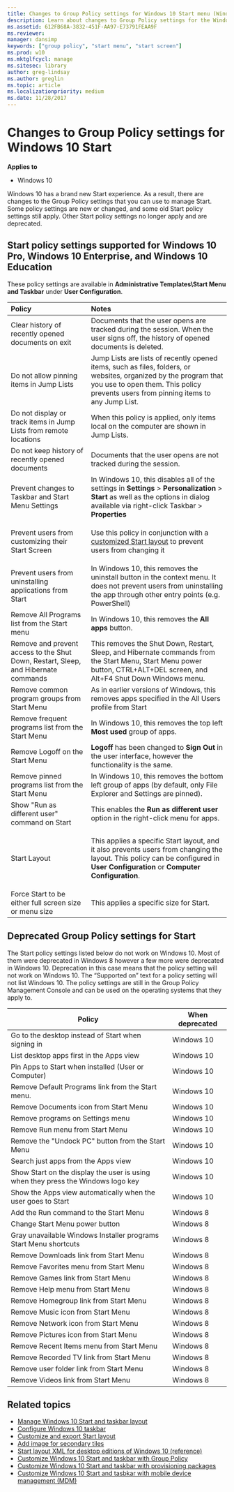```yaml
---
title: Changes to Group Policy settings for Windows 10 Start menu (Windows 10)
description: Learn about changes to Group Policy settings for the Windows 10 Start menu. Also, learn about the new Windows 10 Start experience.
ms.assetid: 612FB68A-3832-451F-AA97-E73791FEAA9F
ms.reviewer: 
manager: dansimp
keywords: ["group policy", "start menu", "start screen"]
ms.prod: w10
ms.mktglfcycl: manage
ms.sitesec: library
author: greg-lindsay
ms.author: greglin
ms.topic: article
ms.localizationpriority: medium
ms.date: 11/28/2017
---
```


# Changes to Group Policy settings for Windows 10 Start


**Applies to**

-   Windows 10

Windows 10 has a brand new Start experience. As a result, there are changes to the Group Policy settings that you can use to manage Start. Some policy settings are new or changed, and some old Start policy settings still apply. Other Start policy settings no longer apply and are deprecated.

## Start policy settings supported for Windows 10 Pro, Windows 10 Enterprise, and Windows 10 Education


These policy settings are available in **Administrative Templates\\Start Menu and Taskbar** under **User Configuration**.

<table>

<thead>
<tr class="header">
<th align="left">Policy</th>
<th align="left">Notes</th>
</tr>
</thead>
<tbody>
<tr class="odd">
<td align="left">Clear history of recently opened documents on exit</td>
<td align="left">Documents that the user opens are tracked during the session. When the user signs off, the history of opened documents is deleted.</td>
</tr>
<tr class="even">
<td align="left">Do not allow pinning items in Jump Lists</td>
<td align="left">Jump Lists are lists of recently opened items, such as files, folders, or websites, organized by the program that you use to open them. This policy prevents users from pinning items to any Jump List.</td>
</tr>
<tr class="odd">
<td align="left">Do not display or track items in Jump Lists from remote locations</td>
<td align="left">When this policy is applied, only items local on the computer are shown in Jump Lists.</td>
</tr>
<tr class="even">
<td align="left">Do not keep history of recently opened documents</td>
<td align="left">Documents that the user opens are not tracked during the session.</td>
</tr>
<tr class="odd">
<td align="left">Prevent changes to Taskbar and Start Menu Settings</td>
<td align="left">In Windows 10, this disables all of the settings in <strong>Settings</strong> &gt; <strong>Personalization</strong> &gt; <strong>Start</strong> as well as the options in dialog available via right-click Taskbar &gt; <strong>Properties</strong></td>
</tr>
<tr class="even">
<td align="left">Prevent users from customizing their Start Screen</td>
<td align="left"><p>Use this policy in conjunction with a <a href="windows-10-start-layout-options-and-policies.md" data-raw-source="[customized Start layout](windows-10-start-layout-options-and-policies.md)">customized Start layout</a> to prevent users from changing it</p></td>
</tr>
<tr class="odd">
<td align="left">Prevent users from uninstalling applications from Start</td>
<td align="left">In Windows 10, this removes the uninstall button in the context menu. It does not prevent users from uninstalling the app through other entry points (e.g. PowerShell)</td>
</tr>
<tr class="even">
<td align="left">Remove All Programs list from the Start menu</td>
<td align="left">In Windows 10, this removes the <strong>All apps</strong> button.</td>
</tr>
<tr class="odd">
<td align="left">Remove and prevent access to the Shut Down, Restart, Sleep, and Hibernate commands</td>
<td align="left">This removes the Shut Down, Restart, Sleep, and Hibernate commands from the Start Menu, Start Menu power button, CTRL+ALT+DEL screen, and Alt+F4 Shut Down Windows menu.</td>
</tr>
<tr class="even">
<td align="left">Remove common program groups from Start Menu</td>
<td align="left">As in earlier versions of Windows, this removes apps specified in the All Users profile from Start</td>
</tr>
<tr class="odd">
<td align="left">Remove frequent programs list from the Start Menu</td>
<td align="left">In Windows 10, this removes the top left <strong>Most used</strong> group of apps.</td>
</tr>
<tr class="even">
<td align="left">Remove Logoff on the Start Menu</td>
<td align="left"><strong>Logoff</strong> has been changed to <strong>Sign Out</strong> in the user interface, however the functionality is the same.</td>
</tr>
<tr class="odd">
<td align="left">Remove pinned programs list from the Start Menu</td>
<td align="left">In Windows 10, this removes the bottom left group of apps (by default, only File Explorer and Settings are pinned).</td>
</tr>
<tr class="even">
<td align="left">Show &quot;Run as different user&quot; command on Start</td>
<td align="left">This enables the <strong>Run as different user</strong> option in the right-click menu for apps.</td>
</tr>
<tr class="odd">
<td align="left">Start Layout</td>
<td align="left"><p>This applies a specific Start layout, and it also prevents users from changing the layout. This policy can be configured in <strong>User Configuration</strong> or <strong>Computer Configuration</strong>.</p>
<div>
 
</div></td>
</tr>
<tr class="even">
<td align="left">Force Start to be either full screen size or menu size</td>
<td align="left">This applies a specific size for Start.</td>
</tr>
</tbody>
</table>

 

## <a href="" id="deprecated-group-policy-settings-for-start-"></a>Deprecated Group Policy settings for Start


The Start policy settings listed below do not work on Windows 10. Most of them were deprecated in Windows 8 however a few more were deprecated in Windows 10. Deprecation in this case means that the policy setting will not work on Windows 10. The “Supported on” text for a policy setting will not list Windows 10. The policy settings are still in the Group Policy Management Console and can be used on the operating systems that they apply to.

| Policy                                                                           | When deprecated |
|----------------------------------------------------------------------------------|-----------------|
| Go to the desktop instead of Start when signing in                               | Windows 10      |
| List desktop apps first in the Apps view                                         | Windows 10      |
| Pin Apps to Start when installed (User or Computer)                              | Windows 10      |
| Remove Default Programs link from the Start menu.                                | Windows 10      |
| Remove Documents icon from Start Menu                                            | Windows 10      |
| Remove programs on Settings menu                                                 | Windows 10      |
| Remove Run menu from Start Menu                                                  | Windows 10      |
| Remove the "Undock PC" button from the Start Menu                                | Windows 10      |
| Search just apps from the Apps view                                              | Windows 10      |
| Show Start on the display the user is using when they press the Windows logo key | Windows 10      |
| Show the Apps view automatically when the user goes to Start                     | Windows 10      |
| Add the Run command to the Start Menu                                            | Windows 8       |
| Change Start Menu power button                                                   | Windows 8       |
| Gray unavailable Windows Installer programs Start Menu shortcuts                 | Windows 8       |
| Remove Downloads link from Start Menu                                            | Windows 8       |
| Remove Favorites menu from Start Menu                                            | Windows 8       |
| Remove Games link from Start Menu                                                | Windows 8       |
| Remove Help menu from Start Menu                                                 | Windows 8       |
| Remove Homegroup link from Start Menu                                            | Windows 8       |
| Remove Music icon from Start Menu                                                | Windows 8       |
| Remove Network icon from Start Menu                                              | Windows 8       |
| Remove Pictures icon from Start Menu                                             | Windows 8       |
| Remove Recent Items menu from Start Menu                                         | Windows 8       |
| Remove Recorded TV link from Start Menu                                          | Windows 8       |
| Remove user folder link from Start Menu                                          | Windows 8       |
| Remove Videos link from Start Menu                                               | Windows 8       |

 

## Related topics

- [Manage Windows 10 Start and taskbar layout](windows-10-start-layout-options-and-policies.md)
- [Configure Windows 10 taskbar](configure-windows-10-taskbar.md)
- [Customize and export Start layout](customize-and-export-start-layout.md)
- [Add image for secondary tiles](start-secondary-tiles.md)
- [Start layout XML for desktop editions of Windows 10 (reference)](start-layout-xml-desktop.md)
- [Customize Windows 10 Start and taskbar with Group Policy](customize-windows-10-start-screens-by-using-group-policy.md)
- [Customize Windows 10 Start and taskbar with provisioning packages](customize-windows-10-start-screens-by-using-provisioning-packages-and-icd.md)
- [Customize Windows 10 Start and tasbkar with mobile device management (MDM)](customize-windows-10-start-screens-by-using-mobile-device-management.md)




